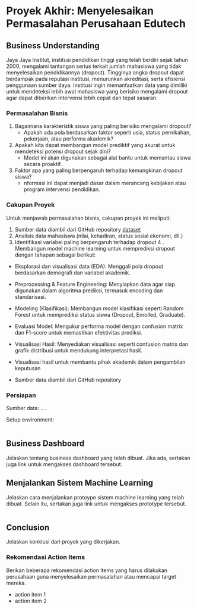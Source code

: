 # Proyek Akhir: Menyelesaikan Permasalahan Perusahaan Edutech

## Business Understanding
Jaya Jaya Institut, institusi pendidikan tinggi yang telah berdiri sejak tahun 2000, mengalami tantangan serius terkait jumlah mahasiswa yang tidak menyelesaikan pendidikannya (dropout). Tingginya angka dropout dapat berdampak pada reputasi institusi, menurunkan akreditasi, serta efisiensi penggunaan sumber daya.
Institusi ingin memanfaatkan data yang dimiliki untuk mendeteksi lebih awal mahasiswa yang berisiko mengalami dropout agar dapat diberikan intervensi lebih cepat dan tepat sasaran.

### Permasalahan Bisnis
1. Bagaimana karakteristik siswa yang paling berisiko mengalami dropout?
   - Apakah ada pola berdasarkan faktor seperti usia, status pernikahan, pekerjaan, atau performa akademik?
2. Apakah kita dapat membangun model prediktif yang akurat untuk mendeteksi potensi dropout sejak dini?
   - Model ini akan digunakan sebagai alat bantu untuk memantau siswa secara proaktif.
3. Faktor apa yang paling berpengaruh terhadap kemungkinan dropout siswa?
   - nformasi ini dapat menjadi dasar dalam merancang kebijakan atau program intervensi pendidikan.


### Cakupan Proyek
Untuk menjawab permasalahan bisnis, cakupan proyek ini meliputi:
1.  Sumber data diambil dari GitHub repository [dataset]()
2. Analisis data mahasiswa (nilai, kehadiran, status sosial ekonomi, dll.)
3. Identifikasi variabel paling berpengaruh terhadap dropout
4 . Membangun model machine learning untuk memprediksi dropout
  dengan tahapan sebagai berikut:
- Eksplorasi dan visualisasi data (EDA): Menggali pola dropout berdasarkan demografi dan variabel akademik.
- Preprocessing & Feature Engineering: Menyiapkan data agar siap digunakan dalam algoritma prediksi, termasuk encoding dan standarisasi.
- Modeling (Klasifikasi): Membangun model klasifikasi seperti Random Forest untuk memprediksi status siswa (Dropout, Enrolled, Graduate).
- Evaluasi Model: Mengukur performa model dengan confusion matrix dan F1-score untuk memastikan efektivitas prediksi.
- Visualisasi Hasil: Menyediakan visualisasi seperti confusion matrix dan grafik distribusi untuk mendukung interpretasi hasil.

 
  
- Visualisasi hasil untuk membantu pihak akademik dalam pengambilan keputusan
- Sumber data diambil dari GitHub repository

### Persiapan

Sumber data: ....

Setup environment:
```

```

## Business Dashboard
Jelaskan tentang business dashboard yang telah dibuat. Jika ada, sertakan juga link untuk mengakses dashboard tersebut.

## Menjalankan Sistem Machine Learning
Jelaskan cara menjalankan protoype sistem machine learning yang telah dibuat. Selain itu, sertakan juga link untuk mengakses prototype tersebut.

```

```

## Conclusion
Jelaskan konklusi dari proyek yang dikerjakan.

### Rekomendasi Action Items
Berikan beberapa rekomendasi action items yang harus dilakukan perusahaan guna menyelesaikan permasalahan atau mencapai target mereka.
- action item 1
- action item 2
